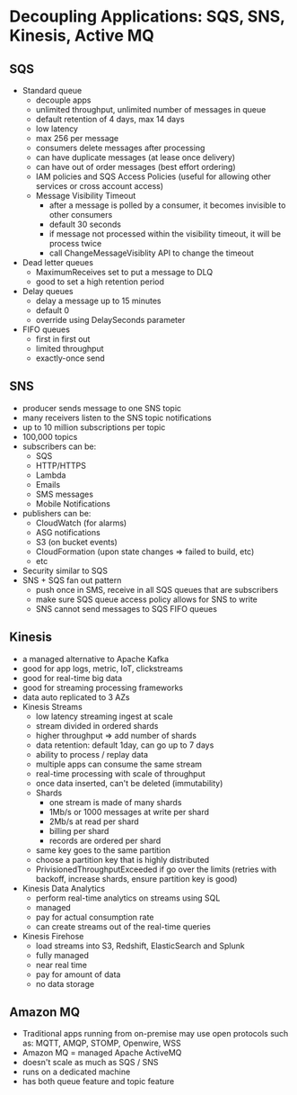 # Decoupling Applications: SQS, SNS, Kinesis, Active MQ

## SQS

- Standard queue
  - decouple apps
  - unlimited throughput, unlimited number of messages in queue
  - default retention of 4 days, max 14 days
  - low latency
  - max 256 per message
  - consumers delete messages after processing
  - can have duplicate messages (at lease once delivery)
  - can have out of order messages (best effort ordering)
  - IAM policies and SQS Access Policies (useful for allowing other services or cross account access)
  - Message Visibility Timeout
    - after a message is polled by a consumer, it becomes invisible to other consumers
    - default 30 seconds
    - if message not processed within the visibility timeout, it will be process twice
    - call ChangeMessageVisiblity API to change the timeout
- Dead letter queues
  - MaximumReceives set to put a message to DLQ
  - good to set a high retention period
- Delay queues
  - delay a message up to 15 minutes
  - default 0
  - override using DelaySeconds parameter
- FIFO queues
  - first in first out
  - limited throughput
  - exactly-once send

## SNS

- producer sends message to one SNS topic
- many receivers listen to the SNS topic notifications
- up to 10 million subscriptions per topic
- 100,000 topics
- subscribers can be:
  - SQS
  - HTTP/HTTPS
  - Lambda
  - Emails
  - SMS messages
  - Mobile Notifications
- publishers can be:
  - CloudWatch (for alarms)
  - ASG notifications
  - S3 (on bucket events)
  - CloudFormation (upon state changes => failed to build, etc)
  - etc
- Security similar to SQS
- SNS + SQS fan out pattern
  - push once in SMS, receive in all SQS queues that are subscribers
  - make sure SQS queue access policy allows for SNS to write
  - SNS cannot send messages to SQS FIFO queues

## Kinesis

- a managed alternative to Apache Kafka
- good for app logs, metric, IoT, clickstreams
- good for real-time big data
- good for streaming processing frameworks
- data auto replicated to 3 AZs
- Kinesis Streams
  - low latency streaming ingest at scale
  - stream divided in ordered shards
  - higher throughput => add number of shards
  - data retention: default 1day, can go up to 7 days
  - ability to process / replay data
  - multiple apps can consume the same stream
  - real-time processing with scale of throughput
  - once data inserted, can't be deleted (immutability)
  - Shards
    - one stream is made of many shards
    - 1Mb/s or 1000 messages at write per shard
    - 2Mb/s at read per shard
    - billing per shard
    - records are ordered per shard
  - same key goes to the same partition
  - choose a partition key that is highly distributed
  - PrivisionedThroughputExceeded if go over the limits (retries with backoff, increase shards, ensure partition key is good)
- Kinesis Data Analytics
  - perform real-time analytics on streams using SQL
  - managed
  - pay for actual consumption rate
  - can create streams out of the real-time queries
- Kinesis Firehose
  - load streams into S3, Redshift, ElasticSearch and Splunk
  - fully managed
  - near real time
  - pay for amount of data
  - no data storage

## Amazon MQ

- Traditional apps running from on-premise may use open protocols such as: MQTT, AMQP, STOMP, Openwire, WSS
- Amazon MQ = managed Apache ActiveMQ
- doesn't scale as much as SQS / SNS
- runs on a dedicated machine
- has both queue feature and topic feature

